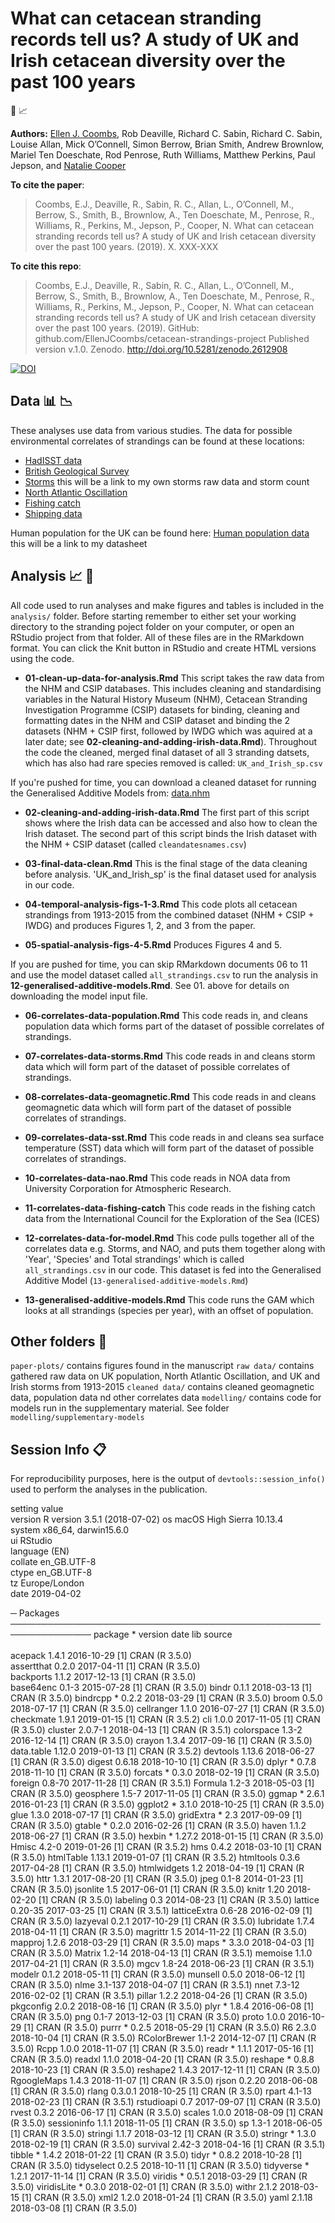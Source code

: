 # What can cetacean stranding records tell us? A study of UK and Irish cetacean diversity over the past 100 years

:whale2: :chart_with_upwards_trend:



__Authors:__
[Ellen J. Coombs](mailto:ellen.coombs.14@ucl.ac.uk), Rob Deaville, Richard C. Sabin, Richard C. Sabin, Louise Allan, Mick O’Connell, Simon Berrow, Brian Smith, Andrew Brownlow, Mariel Ten Doeschate, Rod Penrose, Ruth Williams, Matthew Perkins, Paul Jepson, and [Natalie Cooper](https://github.com/nhcooper123)


__To cite the paper__: 
> Coombs, E.J., Deaville, R., Sabin, R. C., Allan, L., O’Connell, M., Berrow, S., Smith, B., Brownlow, A., Ten Doeschate, M., Penrose, R., Williams, R., Perkins, M., Jepson, P., Cooper, N. What can cetacean stranding records tell us? A study of UK and Irish cetacean diversity over the past 100 years. (2019). X. XXX-XXX 


__To cite this repo__: 
> Coombs, E.J., Deaville, R., Sabin, R. C., Allan, L., O’Connell, M., Berrow, S., Smith, B., Brownlow, A., Ten Doeschate, M., Penrose, R., Williams, R., Perkins, M., Jepson, P., Cooper, N. What can cetacean stranding records tell us? A study of UK and Irish cetacean diversity over the past 100 years. (2019). GitHub: github.com/EllenJCoombs/cetacean-strandings-project Published version v.1.0. Zenodo. http://doi.org/10.5281/zenodo.2612908

[![DOI](https://zenodo.org/badge/DOI/10.5281/zenodo.2612908.svg)](https://doi.org/10.5281/zenodo.2612908)


## Data :bar_chart: :chart_with_downwards_trend: 

These analyses use data from various studies. The data for possible environmental correlates of strandings can be found at these locations: 

- [HadISST data](https://www.metoffice.gov.uk/hadobs/hadisst/data/download.html)
- [British Geological Survey](http://www.geomag.bgs.ac.uk/data_service/data/magnetic_indices/k_indices.html)
- [Storms](../blob/master/LICENSE) this will be a link to my own storms raw data and storm count
- [North Atlantic Oscillation](https://climatedataguide.ucar.edu/sites/default/files/nao_station_annual.txt)
- [Fishing catch](https://www.ices.dk/marine-data/dataset-collections/Pages/Fish-catch-and-stock-assessment.aspx) 
- [Shipping data](https://www.gov.uk/government/collections/maritime-and-shipping-statistics)

Human population for the UK can be found here: 
[Human population data](../blob/master/LICENSE) this will be a link to my datasheet 


## Analysis :chart_with_upwards_trend: :whale2:
All code used to run analyses and make figures and tables is included in the `analysis/` folder. Before starting remember to either set your working directory to the stranding poject folder on your computer, or open an RStudio project from that folder. All of these files are in the RMarkdown format. You can click the Knit button in RStudio and create HTML versions using the code. 

* **01-clean-up-data-for-analysis.Rmd** This script takes the raw data from the NHM and CSIP databases. This includes cleaning and standardising variables in the Natural History Museum (NHM), Cetacean Stranding Investigation Programme (CSIP) datasets for binding, cleaning and formatting dates in the NHM and CSIP dataset and binding the 2 datasets (NHM + CSIP first, followed by IWDG which was aquired at a later date; see **02-cleaning-and-adding-irish-data.Rmd**). Throughout the code  the cleaned, merged final dataset of all 3 stranding datsets, which has also had rare species removed is called: `UK_and_Irish_sp.csv`

If you're pushed for time, you can download a cleaned dataset for running the Generalised Additive Models from: [data.nhm](https://data.nhm.ac.uk/dataset/what-can-cetacean-stranding-records-tell-us)

* **02-cleaning-and-adding-irish-data.Rmd** The first part of this script shows where the Irish data can be accessed and also how to clean the Irish dataset. The second part of this script binds the Irish dataset with the NHM + CSIP dataset (called `cleandatesnames.csv`)

* **03-final-data-clean.Rmd** This is the final stage of the data cleaning before analysis.
'UK_and_Irish_sp' is the final dataset used for analysis in our code. 

* **04-temporal-analysis-figs-1-3.Rmd** This code plots all cetacean strandings from 1913-2015 from the combined dataset (NHM + CSIP + IWDG) and produces Figures 1, 2, and 3 from the paper. 

* **05-spatial-analysis-figs-4-5.Rmd** Produces Figures 4 and 5. 

If you are pushed for time, you can skip RMarkdown documents 06 to 11 and use the model dataset called `all_strandings.csv` to run the analysis in **12-generalised-additive-models.Rmd**. See 01. above for details on downloading the model input file. 

* **06-correlates-data-population.Rmd** This code reads in, and cleans population data which forms part of the dataset of possible correlates of strandings.

* **07-correlates-data-storms.Rmd** This code reads in and cleans storm data which will form part of the dataset of possible correlates of strandings. 

* **08-correlates-data-geomagnetic.Rmd** This code reads in and cleans geomagnetic data which will form part of the dataset of possible correlates of strandings. 

* **09-correlates-data-sst.Rmd** This code reads in and cleans sea surface temperature (SST) data which will form part of the dataset of possible correlates of strandings. 

* **10-correlates-data-nao.Rmd** This code reads in NOA data from University Corporation for Atmospheric Research.

* **11-correlates-data-fishing-catch** This code reads in the fishing catch data from the International Council for the Exploration of the Sea (ICES)

* **12-correlates-data-for-model.Rmd** This code pulls together all of the correlates data e.g. Storms, and NAO, and puts them together along with 'Year', 'Species' and Total strandings' which is called `all_strandings.csv` in our code. This dataset is fed into the Generalised Additive Model (`13-generalised-additive-models.Rmd`)

* **13-generalised-additive-models.Rmd** This code runs the GAM which looks at all strandings (species per year), with an offset of population.

## Other folders :file_folder:
`paper-plots/` contains figures found in the manuscript 
`raw data/` contains gathered raw data on UK population, North Atlantic Oscillation, and UK and Irish storms from 1913-2015
`cleaned data/` contains cleaned geomagnetic data, population data nd other correlates data
`modelling/` contains code for models run in the supplementary material. See folder `modelling/supplementary-models`

## Session Info :clipboard:
For reproducibility purposes, here is the output of `devtools::session_info()` used to perform the analyses in the publication. 


  setting  value                       
  version  R version 3.5.1 (2018-07-02)
  os       macOS High Sierra 10.13.4   
  system   x86_64, darwin15.6.0        
  ui       RStudio                     
  language (EN)                        
  collate  en_GB.UTF-8                 
  ctype    en_GB.UTF-8                 
  tz       Europe/London               
  date     2019-04-02                  

─ Packages ───────────────────────────────────────────────────────────────
 package      * version date       lib source <br />       
 acepack        1.4.1   2016-10-29 [1] CRAN (R 3.5.0)<br />
 assertthat     0.2.0   2017-04-11 [1] CRAN (R 3.5.0)<br />
 backports      1.1.2   2017-12-13 [1] CRAN (R 3.5.0)<br />
 base64enc      0.1-3   2015-07-28 [1] CRAN (R 3.5.0)
 bindr          0.1.1   2018-03-13 [1] CRAN (R 3.5.0)
 bindrcpp     * 0.2.2   2018-03-29 [1] CRAN (R 3.5.0)
 broom          0.5.0   2018-07-17 [1] CRAN (R 3.5.0)
 cellranger     1.1.0   2016-07-27 [1] CRAN (R 3.5.0)
 checkmate      1.9.1   2019-01-15 [1] CRAN (R 3.5.2)
 cli            1.0.0   2017-11-05 [1] CRAN (R 3.5.0)
 cluster        2.0.7-1 2018-04-13 [1] CRAN (R 3.5.1)
 colorspace     1.3-2   2016-12-14 [1] CRAN (R 3.5.0)
 crayon         1.3.4   2017-09-16 [1] CRAN (R 3.5.0)
 data.table     1.12.0  2019-01-13 [1] CRAN (R 3.5.2)
 devtools       1.13.6  2018-06-27 [1] CRAN (R 3.5.0)
 digest         0.6.18  2018-10-10 [1] CRAN (R 3.5.0)
 dplyr        * 0.7.8   2018-11-10 [1] CRAN (R 3.5.0)
 forcats      * 0.3.0   2018-02-19 [1] CRAN (R 3.5.0)
 foreign        0.8-70  2017-11-28 [1] CRAN (R 3.5.1)
 Formula        1.2-3   2018-05-03 [1] CRAN (R 3.5.0)
 geosphere      1.5-7   2017-11-05 [1] CRAN (R 3.5.0)
 ggmap        * 2.6.1   2016-01-23 [1] CRAN (R 3.5.0)
 ggplot2      * 3.1.0   2018-10-25 [1] CRAN (R 3.5.0)
 glue           1.3.0   2018-07-17 [1] CRAN (R 3.5.0)
 gridExtra    * 2.3     2017-09-09 [1] CRAN (R 3.5.0)
 gtable       * 0.2.0   2016-02-26 [1] CRAN (R 3.5.0)
 haven          1.1.2   2018-06-27 [1] CRAN (R 3.5.0)
 hexbin       * 1.27.2  2018-01-15 [1] CRAN (R 3.5.0)
 Hmisc          4.2-0   2019-01-26 [1] CRAN (R 3.5.2)
 hms            0.4.2   2018-03-10 [1] CRAN (R 3.5.0)
 htmlTable      1.13.1  2019-01-07 [1] CRAN (R 3.5.2)
 htmltools      0.3.6   2017-04-28 [1] CRAN (R 3.5.0)
 htmlwidgets    1.2     2018-04-19 [1] CRAN (R 3.5.0)
 httr           1.3.1   2017-08-20 [1] CRAN (R 3.5.0)
 jpeg           0.1-8   2014-01-23 [1] CRAN (R 3.5.0)
 jsonlite       1.5     2017-06-01 [1] CRAN (R 3.5.0)
 knitr          1.20    2018-02-20 [1] CRAN (R 3.5.0)
 labeling       0.3     2014-08-23 [1] CRAN (R 3.5.0)
 lattice        0.20-35 2017-03-25 [1] CRAN (R 3.5.1)
 latticeExtra   0.6-28  2016-02-09 [1] CRAN (R 3.5.0)
 lazyeval       0.2.1   2017-10-29 [1] CRAN (R 3.5.0)
 lubridate      1.7.4   2018-04-11 [1] CRAN (R 3.5.0)
 magrittr       1.5     2014-11-22 [1] CRAN (R 3.5.0)
 mapproj        1.2.6   2018-03-29 [1] CRAN (R 3.5.0)
 maps         * 3.3.0   2018-04-03 [1] CRAN (R 3.5.0)
 Matrix         1.2-14  2018-04-13 [1] CRAN (R 3.5.1)
 memoise        1.1.0   2017-04-21 [1] CRAN (R 3.5.0)
 mgcv           1.8-24  2018-06-23 [1] CRAN (R 3.5.1)
 modelr         0.1.2   2018-05-11 [1] CRAN (R 3.5.0)
 munsell        0.5.0   2018-06-12 [1] CRAN (R 3.5.0)
 nlme           3.1-137 2018-04-07 [1] CRAN (R 3.5.1)
 nnet           7.3-12  2016-02-02 [1] CRAN (R 3.5.1)
 pillar         1.2.2   2018-04-26 [1] CRAN (R 3.5.0)
 pkgconfig      2.0.2   2018-08-16 [1] CRAN (R 3.5.0)
 plyr         * 1.8.4   2016-06-08 [1] CRAN (R 3.5.0)
 png            0.1-7   2013-12-03 [1] CRAN (R 3.5.0)
 proto          1.0.0   2016-10-29 [1] CRAN (R 3.5.0)
 purrr        * 0.2.5   2018-05-29 [1] CRAN (R 3.5.0)
 R6             2.3.0   2018-10-04 [1] CRAN (R 3.5.0)
 RColorBrewer   1.1-2   2014-12-07 [1] CRAN (R 3.5.0)
 Rcpp           1.0.0   2018-11-07 [1] CRAN (R 3.5.0)
 readr        * 1.1.1   2017-05-16 [1] CRAN (R 3.5.0)
 readxl         1.1.0   2018-04-20 [1] CRAN (R 3.5.0)
 reshape      * 0.8.8   2018-10-23 [1] CRAN (R 3.5.0)
 reshape2       1.4.3   2017-12-11 [1] CRAN (R 3.5.0)
 RgoogleMaps    1.4.3   2018-11-07 [1] CRAN (R 3.5.0)
 rjson          0.2.20  2018-06-08 [1] CRAN (R 3.5.0)
 rlang          0.3.0.1 2018-10-25 [1] CRAN (R 3.5.0)
 rpart          4.1-13  2018-02-23 [1] CRAN (R 3.5.1)
 rstudioapi     0.7     2017-09-07 [1] CRAN (R 3.5.0)
 rvest          0.3.2   2016-06-17 [1] CRAN (R 3.5.0)
 scales         1.0.0   2018-08-09 [1] CRAN (R 3.5.0)
 sessioninfo    1.1.1   2018-11-05 [1] CRAN (R 3.5.0)
 sp             1.3-1   2018-06-05 [1] CRAN (R 3.5.0)
 stringi        1.1.7   2018-03-12 [1] CRAN (R 3.5.0)
 stringr      * 1.3.0   2018-02-19 [1] CRAN (R 3.5.0)
 survival       2.42-3  2018-04-16 [1] CRAN (R 3.5.1)
 tibble       * 1.4.2   2018-01-22 [1] CRAN (R 3.5.0)
 tidyr        * 0.8.2   2018-10-28 [1] CRAN (R 3.5.0)
 tidyselect     0.2.5   2018-10-11 [1] CRAN (R 3.5.0)
 tidyverse    * 1.2.1   2017-11-14 [1] CRAN (R 3.5.0)
 viridis      * 0.5.1   2018-03-29 [1] CRAN (R 3.5.0)
 viridisLite  * 0.3.0   2018-02-01 [1] CRAN (R 3.5.0)
 withr          2.1.2   2018-03-15 [1] CRAN (R 3.5.0)
 xml2           1.2.0   2018-01-24 [1] CRAN (R 3.5.0)
 yaml           2.1.18  2018-03-08 [1] CRAN (R 3.5.0)


